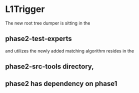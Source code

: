 # L1Trigger

The new root tree dumper is sitting in the 
## phase2-test-experts 
and utilizes the newly added matching algorithm resides in the 
## phase2-src-tools directory, 
## phase2 has dependency on phase1 
